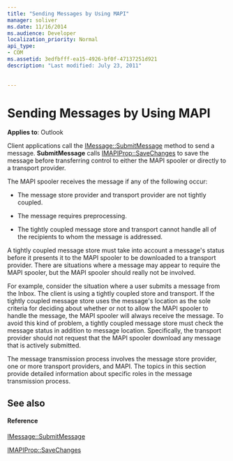 ```yaml
---
title: "Sending Messages by Using MAPI"
manager: soliver
ms.date: 11/16/2014
ms.audience: Developer
localization_priority: Normal
api_type:
- COM
ms.assetid: 3edfbfff-ea15-4926-bf0f-47137251d921
description: "Last modified: July 23, 2011"
 
 
---
```


# Sending Messages by Using MAPI

  
  
**Applies to**: Outlook 
  
Client applications call the [IMessage::SubmitMessage](imessage-submitmessage.md) method to send a message. **SubmitMessage** calls [IMAPIProp::SaveChanges](imapiprop-savechanges.md) to save the message before transferring control to either the MAPI spooler or directly to a transport provider. 
  
The MAPI spooler receives the message if any of the following occur:
  
- The message store provider and transport provider are not tightly coupled.
    
- The message requires preprocessing.
    
- The tightly coupled message store and transport cannot handle all of the recipients to whom the message is addressed.
    
A tightly coupled message store must take into account a message's status before it presents it to the MAPI spooler to be downloaded to a transport provider. There are situations where a message may appear to require the MAPI spooler, but the MAPI spooler should really not be involved.
  
For example, consider the situation where a user submits a message from the Inbox. The client is using a tightly coupled store and transport. If the tightly coupled message store uses the message's location as the sole criteria for deciding about whether or not to allow the MAPI spooler to handle the message, the MAPI spooler will always receive the message. To avoid this kind of problem, a tightly coupled message store must check the message status in addition to message location. Specifically, the transport provider should not request that the MAPI spooler download any message that is actively submitted.
  
The message transmission process involves the message store provider, one or more transport providers, and MAPI. The topics in this section provide detailed information about specific roles in the message transmission process.
  
## See also

#### Reference

[IMessage::SubmitMessage](imessage-submitmessage.md)
  
[IMAPIProp::SaveChanges](imapiprop-savechanges.md)

